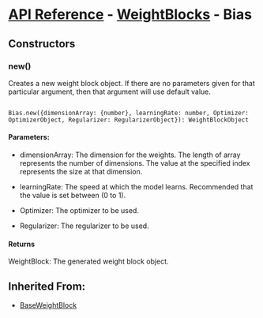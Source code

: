 # [API Reference](../../API.md) - [WeightBlocks](../WeightBlocks.md) - Bias

## Constructors

### new()

Creates a new weight block object. If there are no parameters given for that particular argument, then that argument will use default value.

```

Bias.new({dimensionArray: {number}, learningRate: number, Optimizer: OptimizerObject, Regularizer: RegularizerObject}): WeightBlockObject

```

#### Parameters:

* dimensionArray: The dimension for the weights. The length of array represents the number of dimensions. The value at the specified index represents the size at that dimension.

* learningRate: The speed at which the model learns. Recommended that the value is set between (0 to 1).

* Optimizer: The optimizer to be used.

* Regularizer: The regularizer to be used.

#### Returns

WeightBlock: The generated weight block object.

## Inherited From:

* [BaseWeightBlock](BaseWeightBlock.md)